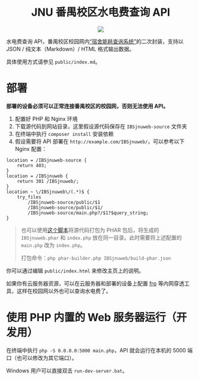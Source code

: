 <div align="center">

# JNU 番禺校区水电费查询 API

</div>

<div align="center">

![](https://ae01.alicdn.com/kf/H3668b8a13a0a4faf9bf81af63651779bJ.gif)

</div>

水电费查询 API，番禺校区校园网内[“宿舍能耗查询系统”](http://10.136.2.5/IBSjnuweb/)的二次封装，支持以 JSON / 纯文本（Markdown）/ HTML 格式输出数据。

具体使用方式请参见 `public/index.md`。

# 部署

**部署的设备必须可以正常连接番禺校区的校园网，否则无法使用 API。**

1. 配置好 PHP 和 Nginx 环境
2. 下载源代码到网站目录，这里假设源代码保存在 `IBSjnuweb-source` 文件夹
3. 在终端中执行 `composer install` 安装依赖
4. 假设需要将 API 部署在 `http://example.com/IBSjnuweb/`，可以参考以下 Nginx 配置：

```nginx
location = /IBSjnuweb-source {
    return 403;
}
location = /IBSjnuweb {
    return 301 /IBSjnuweb/;
}
location ~ \/IBSjnuweb\/(.*)$ {
    try_files
        /IBSjnuweb-source/public/$1
        /IBSjnuweb-source/public/$1/
        /IBSjnuweb-source/main.php?/$1?$query_string;
}
```

> 也可以使用[这个脚本](https://gist.github.com/TransparentLC/c3044ae50140d3e57b654bfe486bb14a)将源代码打包为 PHAR 包后，将生成的 `IBSjnuweb.phar` 和 `index.php` 放在同一目录。此时需要将上述配置的 `main.php` 改为 `index.php`。
>
> 打包命令：`php phar-builder.php IBSjnuweb/build-phar.json`

你可以通过编辑 `public/index.html` 来修改主页上的说明。

如果你有云服务器资源，可以在云服务器和部署的设备上配置 [frp](https://github.com/fatedier/frp) 等内网穿透工具，这样在校园网以外也可以查询水电费了。

# 使用 PHP 内置的 Web 服务器运行（开发用）

在终端中执行 `php -S 0.0.0.0:5000 main.php`，API 就会运行在本机的 5000 端口（也可以修改为其它端口）。

Windows 用户可以直接双击 `run-dev-server.bat`。
